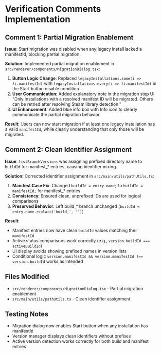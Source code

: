 # Verification Comments Implementation

## Comment 1: Partial Migration Enablement

**Issue**: Start migration was disabled when any legacy install lacked a manifestId, blocking partial migration.

**Solution**: Implemented partial migration enablement in `src/renderer/components/MigrationDialog.tsx`:

1. **Button Logic Change**: Replaced `legacyInstallations.some(i => !i.manifestId)` with `legacyInstallations.every(i => !i.manifestId)` in the Start button disable condition
2. **User Communication**: Added explanatory note in the migration step UI: "Only installations with a resolved manifest ID will be migrated. Others can be retried after resolving Steam library detection."
3. **UI Enhancement**: Added blue info box with Info icon to clearly communicate the partial migration behavior

**Result**: Users can now start migration if at least one legacy installation has a valid `manifestId`, while clearly understanding that only those will be migrated.

## Comment 2: Clean Identifier Assignment

**Issue**: `listBranchVersions` was assigning prefixed directory name to `buildId` for manifest_* entries, causing identifier mixing.

**Solution**: Corrected identifier assignment in `src/main/utils/pathUtils.ts`:

1. **Manifest Case Fix**: Changed `buildId = entry.name;` to `buildId = manifestId;` for manifest_* entries
2. **Consistency**: Ensured clean, unprefixed IDs are used for logical comparisons
3. **Preserved Behavior**: Left build_* branch unchanged (`buildId = entry.name.replace('build_', '')`)

**Result**:

- Manifest entries now have clean `buildId` values matching their `manifestId`
- Active status comparisons work correctly (e.g., `version.buildId === activeBuildId`)
- UI display avoids showing prefixed names in version lists
- Conditional logic `version.manifestId && version.manifestId !== version.buildId` works as intended

## Files Modified

- `src/renderer/components/MigrationDialog.tsx` - Partial migration enablement
- `src/main/utils/pathUtils.ts` - Clean identifier assignment

## Testing Notes

- Migration dialog now enables Start button when any installation has manifestId
- Version manager displays clean identifiers without prefixes
- Active version detection works correctly for both build and manifest entries
